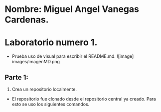 # Nombre: Miguel Angel Vanegas Cardenas.
# Laboratorio numero 1.
- Prueba uso de visual para escribir el README.md.
![image] images/imagenMD.png
## Parte 1:
1. Crea un repositorio localmente.
- El repositorio fue clonado desde el repositorio central ya creado. Para esto se uso los siguientes comandos.


